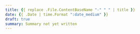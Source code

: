 ```yaml
---
title: {{ replace .File.ContentBaseName "-" " " | title }}
date: {{ .Date | time.Format ":date_medium" }}
draft: true
summary: Summary not yet written
---
```

